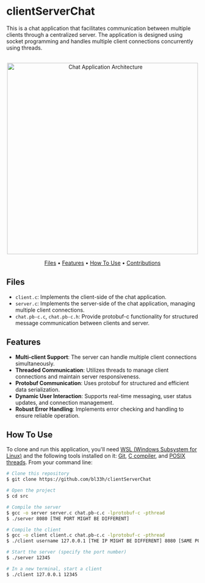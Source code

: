 # clientServerChat
This is a chat application that facilitates communication between multiple clients through a centralized server. The application is designed using socket programming and handles multiple client connections concurrently using threads.

<p align="center">
  <br>
  <img src="https://i.pinimg.com/originals/0e/4a/c3/0e4ac37acbff81cd087aa19692a07a9d.gif" alt="Chat Application Architecture" width="500">
  <br>
</p>
<p align="center">
  <a href="#Files">Files</a> •
  <a href="#Features">Features</a> •
  <a href="#How-to-Use">How To Use</a> •
  <a href="#Contributions">Contributions</a>
</p>

## Files
- `client.c`: Implements the client-side of the chat application.
- `server.c`: Implements the server-side of the chat application, managing multiple client connections.
- `chat.pb-c.c`, `chat.pb-c.h`: Provide protobuf-c functionality for structured message communication between clients and server.

## Features
- **Multi-client Support**: The server can handle multiple client connections simultaneously.
- **Threaded Communication**: Utilizes threads to manage client connections and maintain server responsiveness.
- **Protobuf Communication**: Uses protobuf for structured and efficient data serialization.
- **Dynamic User Interaction**: Supports real-time messaging, user status updates, and connection management.
- **Robust Error Handling**: Implements error checking and handling to ensure reliable operation.

## How To Use
To clone and run this application, you'll need [WSL (Windows Subsystem for Linux)](https://learn.microsoft.com/en-us/windows/wsl/install) and the following tools installed on it: [Git](https://git-scm.com), [C compiler](https://gcc.gnu.org), and [POSIX threads](https://www.cs.cmu.edu/afs/cs/academic/class/15492-f07/www/pthreads.html). From your command line:

```bash
# Clone this repository
$ git clone https://github.com/bl33h/clientServerChat

# Open the project
$ cd src

# Compile the server
$ gcc -o server server.c chat.pb-c.c -lprotobuf-c -pthread
$ ./server 8080 [THE PORT MIGHT BE DIFFERENT]

# Compile the client
$ gcc -o client client.c chat.pb-c.c -lprotobuf-c -pthread
$ ./client username 127.0.0.1 [THE IP MIGHT BE DIFFERENT] 8080 [SAME PORT AS THE SERVER]

# Start the server (specify the port number)
$ ./server 12345

# In a new terminal, start a client
$ ./client 127.0.0.1 12345
